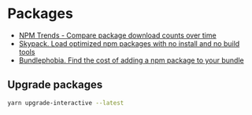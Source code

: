# Packages

- [NPM Trends - Compare package download counts over time](https://www.npmtrends.com/)
- [Skypack. Load optimized npm packages with no install and no build tools](https://www.skypack.dev/blog/2020/10/introducing-skypack-discover/)
- [Bundlephobia. Find the cost of adding a npm package to your bundle](https://bundlephobia.com/)

## Upgrade packages

```sh
yarn upgrade-interactive --latest
```
